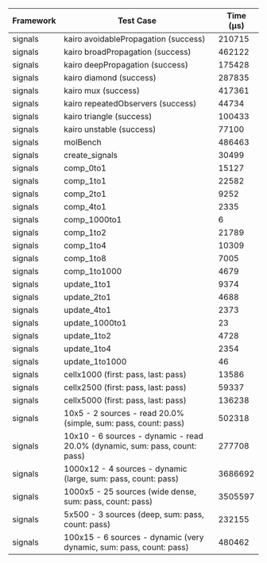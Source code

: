 | Framework | Test Case | Time (μs) |
| --- | --- | --- |
| signals | kairo avoidablePropagation (success) | 210715 |
| signals | kairo broadPropagation (success) | 462122 |
| signals | kairo deepPropagation (success) | 175428 |
| signals | kairo diamond (success) | 287835 |
| signals | kairo mux (success) | 417361 |
| signals | kairo repeatedObservers (success) | 44734 |
| signals | kairo triangle (success) | 100433 |
| signals | kairo unstable (success) | 77100 |
| signals | molBench | 486463 |
| signals | create_signals | 30499 |
| signals | comp_0to1 | 15127 |
| signals | comp_1to1 | 22582 |
| signals | comp_2to1 | 9252 |
| signals | comp_4to1 | 2335 |
| signals | comp_1000to1 | 6 |
| signals | comp_1to2 | 21789 |
| signals | comp_1to4 | 10309 |
| signals | comp_1to8 | 7005 |
| signals | comp_1to1000 | 4679 |
| signals | update_1to1 | 9374 |
| signals | update_2to1 | 4688 |
| signals | update_4to1 | 2373 |
| signals | update_1000to1 | 23 |
| signals | update_1to2 | 4728 |
| signals | update_1to4 | 2354 |
| signals | update_1to1000 | 46 |
| signals | cellx1000 (first: pass, last: pass) | 13586 |
| signals | cellx2500 (first: pass, last: pass) | 59337 |
| signals | cellx5000 (first: pass, last: pass) | 136238 |
| signals | 10x5 - 2 sources - read 20.0% (simple, sum: pass, count: pass) | 502318 |
| signals | 10x10 - 6 sources - dynamic - read 20.0% (dynamic, sum: pass, count: pass) | 277708 |
| signals | 1000x12 - 4 sources - dynamic (large, sum: pass, count: pass) | 3686692 |
| signals | 1000x5 - 25 sources (wide dense, sum: pass, count: pass) | 3505597 |
| signals | 5x500 - 3 sources (deep, sum: pass, count: pass) | 232155 |
| signals | 100x15 - 6 sources - dynamic (very dynamic, sum: pass, count: pass) | 480462 |
